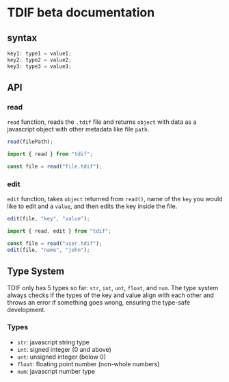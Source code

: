 # TDIF beta documentation

## syntax

```ts
key1: type1 = value1;
key2: type2 = value2;
key3: type3 = value3;
```

## API

### read

`read` function, reads the `.tdif` file and returns `object` with data as a javascript object with other metadata like file `path`.

```ts
read(filePath);
```

```ts
import { read } from "tdif";

const file = read("file.tdif");
```

### edit

`edit` function, takes `object` returned from `read()`, name of the `key` you would like to edit and a `value`, and then edits the key inside the file.

```ts
edit(file, "key", "value");
```

```ts
import { read, edit } from "tdif";

const file = read("user.tdif");
edit(file, "name", "john");
```

## Type System

TDIF only has 5 types so far: `str`, `int`, `unt`, `float`, and `num`. The type system always checks if the types of the key and value align with each other and throws an error if something goes wrong, ensuring the type-safe development.

### Types

- `str`: javascript string type
- `int`: signed integer (0 and above)
- `unt`: unsigned integer (below 0)
- `float`: floating point number (non-whole numbers)
- `num`: javascript number type

